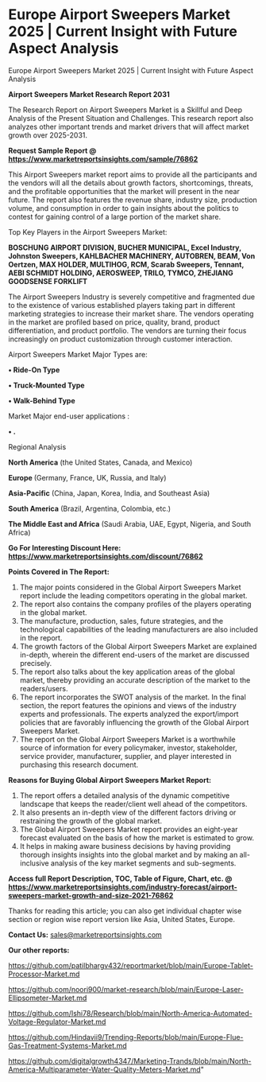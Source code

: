 # Europe Airport Sweepers Market 2025 | Current Insight with Future Aspect Analysis
Europe Airport Sweepers Market 2025 | Current Insight with Future Aspect Analysis

<strong>Airport Sweepers Market Research Report 2031</strong>

The Research Report on Airport Sweepers Market is a Skillful and Deep Analysis of the Present Situation and Challenges. This research report also analyzes other important trends and market drivers that will affect market growth over 2025-2031.

<strong>Request Sample Report @ <a href=https://www.marketreportsinsights.com/sample/76862>https://www.marketreportsinsights.com/sample/76862</a></strong>

This Airport Sweepers market report aims to provide all the participants and the vendors will all the details about growth factors, shortcomings, threats, and the profitable opportunities that the market will present in the near future. The report also features the revenue share, industry size, production volume, and consumption in order to gain insights about the politics to contest for gaining control of a large portion of the market share.

Top Key Players in the Airport Sweepers Market:

<strong>BOSCHUNG AIRPORT DIVISION, BUCHER MUNICIPAL, Excel Industry, Johnston Sweepers, KAHLBACHER MACHINERY, AUTOBREN, BEAM, Von Oertzen, MAX HOLDER, MULTIHOG, RCM, Scarab Sweepers, Tennant, AEBI SCHMIDT HOLDING, AEROSWEEP, TRILO, TYMCO, ZHEJIANG GOODSENSE FORKLIFT</strong>

The Airport Sweepers Industry is severely competitive and fragmented due to the existence of various established players taking part in different marketing strategies to increase their market share. The vendors operating in the market are profiled based on price, quality, brand, product differentiation, and product portfolio. The vendors are turning their focus increasingly on product customization through customer interaction.

Airport Sweepers Market Major Types are:

<strong>• Ride-On Type

• Truck-Mounted Type

• Walk-Behind Type</strong>

Market Major end-user applications :

<strong>• .</strong>

Regional Analysis

</u><strong><b>North America</b></strong> (the United States, Canada, and Mexico)

<strong><b>Europe </b></strong>(Germany, France, UK, Russia, and Italy)

<strong><b>Asia-Pacific</b></strong> (China, Japan, Korea, India, and Southeast Asia)

<strong><b>South America</b></strong> (Brazil, Argentina, Colombia, etc.)

<strong><b>The Middle East and Africa</b></strong> (Saudi Arabia, UAE, Egypt, Nigeria, and South Africa)

<strong>Go For Interesting Discount Here: <a href=https://www.marketreportsinsights.com/discount/76862>https://www.marketreportsinsights.com/discount/76862</a></strong>

<strong>Points Covered in The Report:</strong>
<ol>
  <li>The major points considered in the Global Airport Sweepers Market report include the leading competitors operating in the global market.</li>
  <li>The report also contains the company profiles of the players operating in the global market.</li>
  <li>The manufacture, production, sales, future strategies, and the technological capabilities of the leading manufacturers are also included in the report.</li>
  <li>The growth factors of the Global Airport Sweepers Market are explained in-depth, wherein the different end-users of the market are discussed precisely.</li>
  <li>The report also talks about the key application areas of the global market, thereby providing an accurate description of the market to the readers/users.</li>
  <li>The report incorporates the SWOT analysis of the market. In the final section, the report features the opinions and views of the industry experts and professionals. The experts analyzed the export/import policies that are favorably influencing the growth of the Global Airport Sweepers Market.</li>
  <li>The report on the Global Airport Sweepers Market is a worthwhile source of information for every policymaker, investor, stakeholder, service provider, manufacturer, supplier, and player interested in purchasing this research document.</li>
</ol>
<strong>Reasons for Buying Global Airport Sweepers Market Report:</strong>

<ol>
  <li>The report offers a detailed analysis of the dynamic competitive landscape that keeps the reader/client well ahead of the competitors.</li>
  <li>It also presents an in-depth view of the different factors driving or restraining the growth of the global market.</li>
  <li>The Global Airport Sweepers Market report provides an eight-year forecast evaluated on the basis of how the market is estimated to grow.</li>
  <li>It helps in making aware business decisions by having providing thorough insights insights into the global market and by making an all-inclusive analysis of the key market segments and sub-segments.</li>
</ol>
<strong>Access full Report Description, TOC, Table of Figure, Chart, etc. @ <a href=https://www.marketreportsinsights.com/industry-forecast/airport-sweepers-market-growth-and-size-2021-76862>https://www.marketreportsinsights.com/industry-forecast/airport-sweepers-market-growth-and-size-2021-76862</a></strong>


Thanks for reading this article; you can also get individual chapter wise section or region wise report version like Asia, United States, Europe.

<strong>Contact Us:</strong>
sales@marketreportsinsights.com

<strong>Our other reports:</strong>

<a href=https://github.com/patilbhargv432/reportmarket/blob/main/Europe-Tablet-Processor-Market.md>https://github.com/patilbhargv432/reportmarket/blob/main/Europe-Tablet-Processor-Market.md</a>

<a href=https://github.com/noori900/market-research/blob/main/Europe-Laser-Ellipsometer-Market.md>https://github.com/noori900/market-research/blob/main/Europe-Laser-Ellipsometer-Market.md</a>

<a href=https://github.com/Ishi78/Research/blob/main/North-America-Automated-Voltage-Regulator-Market.md>https://github.com/Ishi78/Research/blob/main/North-America-Automated-Voltage-Regulator-Market.md</a>

<a href=https://github.com/Hindavii9/Trending-Reports/blob/main/Europe-Flue-Gas-Treatment-Systems-Market.md>https://github.com/Hindavii9/Trending-Reports/blob/main/Europe-Flue-Gas-Treatment-Systems-Market.md</a>

<a href=https://github.com/digitalgrowth4347/Marketing-Trands/blob/main/North-America-Multiparameter-Water-Quality-Meters-Market.md>https://github.com/digitalgrowth4347/Marketing-Trands/blob/main/North-America-Multiparameter-Water-Quality-Meters-Market.md</a>"
